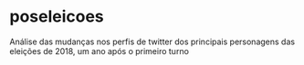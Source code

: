 # poseleicoes
Análise das mudanças nos perfis de twitter dos principais personagens das eleições de 2018, um ano após o primeiro turno
